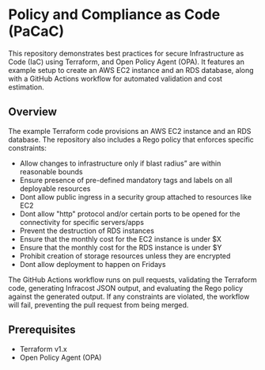# Policy and Compliance as Code (PaCaC)

This repository demonstrates best practices for secure Infrastructure as Code (IaC) using Terraform, and Open Policy Agent (OPA). It features an example setup to create an AWS EC2 instance and an RDS database, along with a GitHub Actions workflow for automated validation and cost estimation.

## Overview

The example Terraform code provisions an AWS EC2 instance and an RDS database. The repository also includes a Rego policy that enforces specific constraints:

- Allow changes to infrastructure only if blast radius” are within reasonable bounds
- Ensure presence of pre-defined mandatory tags and labels on all deployable resources
- Dont allow public ingress in a security group attached to resources like EC2
- Dont allow "http" protocol and/or certain ports to be opened for the connectivity for specific servers/apps
- Prevent the destruction of RDS instances
- Ensure that the monthly cost for the EC2 instance is under $X
- Ensure that the monthly cost for the RDS instance is under $Y
- Prohibit creation of storage resources unless they are encrypted
- Dont allow deployment to happen on Fridays

The GitHub Actions workflow runs on pull requests, validating the Terraform code, generating Infracost JSON output, and evaluating the Rego policy against the generated output. If any constraints are violated, the workflow will fail, preventing the pull request from being merged.

## Prerequisites

- Terraform v1.x
- Open Policy Agent (OPA)
